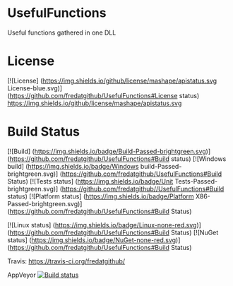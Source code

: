 # UsefulFunctions
Useful functions gathered in one DLL

# License
[![License] (https://img.shields.io/github/license/mashape/apistatus.svg License-blue.svg)] (https://github.com/fredatgithub/UsefulFunctions#License status)
https://img.shields.io/github/license/mashape/apistatus.svg 

# Build Status
[![Build] (https://img.shields.io/badge/Build-Passed-brightgreen.svg)] (https://github.com/fredatgithub/UsefulFunctions#Build status)
[![Windows build] (https://img.shields.io/badge/Windows build-Passed-brightgreen.svg)] (https://github.com/fredatgithub/UsefulFunctions#Build Status)
[![Tests status] (https://img.shields.io/badge/Unit Tests-Passed-brightgreen.svg)] (https://github.com/fredatgithub//UsefulFunctions#Build status)
[![Platform status] (https://img.shields.io/badge/Platform X86-Passed-brightgreen.svg)] (https://github.com/fredatgithub/UsefulFunctions#Build Status)

[![Linux status] (https://img.shields.io/badge/Linux-none-red.svg)] (https://github.com/fredatgithub/UsefulFunctions#Build Status)
[![NuGet status] (https://img.shields.io/badge/NuGet-none-red.svg)] (https://github.com/fredatgithub/UsefulFunctions#Build Status)

Travis: https://travis-ci.org/fredatgithub/

AppVeyor [![Build status](https://ci.appveyor.com/api/projects/status/i3378pd0rkx7cfliuenfvsyo/branch/master?svg=true)](https://ci.appveyor.com/project/fredatgithub/usefulfunctions/branch/master) 
